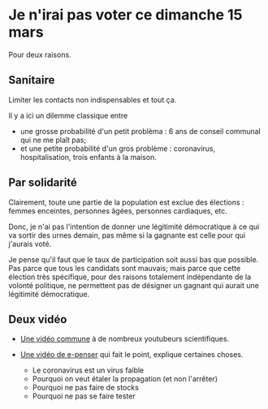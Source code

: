 
# Je n'irai pas voter ce dimanche 15 mars


Pour deux raisons.

## Sanitaire

Limiter les contacts non indispensables et tout ça.

Il y a ici un dilemme classique entre

- une grosse probabilité d'un petit problèma : 6 ans de conseil communal qui ne me plaît pas;
- et une petite probabilité d'un gros problème : coronavirus, hospitalisation, trois enfants à la maison.

## Par solidarité

Clairement, toute une partie de la population est exclue des élections : femmes enceintes, personnes âgées, personnes cardiaques, etc.

Donc, je n'ai pas l'intention de donner une légitimité démocratique à ce qui va sortir des urnes demain, pas même si la gagnante est celle pour qui j'aurais voté.

Je pense qu'il faut que le taux de participation soit aussi bas que possible. Pas parce que tous les candidats sont mauvais; mais parce que cette élection très spécifique, pour des raisons totalement indépendante de la volonté politique, ne permettent pas de désigner un gagnant qui aurait une légitimité démocratique.

## Deux vidéo

- [Une vidéo commune](https://www.youtube.com/watch?v=961Ncl3k0dQ) à de nombreux youtubeurs scientifiques.
- [Une vidéo de e-penser](https://www.youtube.com/watch?v=dp1thcnPbiM) qui fait le point, explique certaines choses.

    * Le coronavirus est un virus faible
    * Pourquoi on veut étaler la propagation (et non l'arrêter)
    * Pourquoi ne pas faire de stocks
    - Pourquoi ne pas se faire tester

